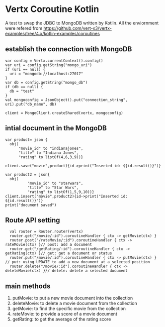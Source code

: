 # Vertx Coroutine Kotlin


A test to swap the JDBC to MongoDB written by Kotlin.
All the enviornment were refered from https://github.com/vert-x3/vertx-examples/tree/4.x/kotlin-examples/coroutines

## establish the connection with MongoDB 

    var config = Vertx.currentContext().config()
    var uri = config.getString("mongo_uri")
    if (uri == null) {
      uri = "mongodb://localhost:27017"
    }
    var db = config.getString("mongo_db")
    if (db == null) {
      db = "test"
    }
    val mongoconfig = JsonObject().put("connection_string", uri).put("db_name", db)

    client = MongoClient.createShared(vertx, mongoconfig)

## intial document in the MongoDB

    var product= json {
      obj(
          "movie_id" to "indianajones",
          "title" to "Indiana Jones",
          "rating" to listOf(4,6,3,9))}

    client.save("movie",product){id->print("Inserted id: ${id.result()}")}

    var product2 = json{
      obj(
              "movie_id" to "starwars",
              "title" to "Star Wars",
              "rating" to listOf(1,5,9,10))}
    client.insert("movie",product2){id->print("Inserted id: ${id.result()}")}
    print("document saved")

## Route API setting

      val router = Router.router(vertx)
      router.get("/movie/:id").coroutineHandler { ctx -> getMovie(ctx) }
      router.post("/rateMovie/:id").coroutineHandler { ctx -> rateMovie(ctx) }// post: add a document
      router.get("/getRating/:id").coroutineHandler { ctx -> getRating(ctx) }// get: get a document or status
      router.put("/movie/:id").coroutineHandler { ctx -> putMovie(ctx) } // put: using UPDATE to add a new document at a selected position
      router.delete("/movie/:id").coroutineHandler { ctx -> deleteMovie(ctx) }// delete: delete a selected document

## main methods

1. putMovie: to put a new movie document into the collection
2. deleteMovie: to delete a movie document from the collection
3. getMovie: to find the specific movie from the collection
4. rateMovie: to provide a score of a movie document
5. getRating: to get the average of the rating score
